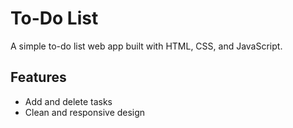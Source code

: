 # To-Do List

A simple to-do list web app built with HTML, CSS, and JavaScript.

## Features

- Add and delete tasks
- Clean and responsive design
